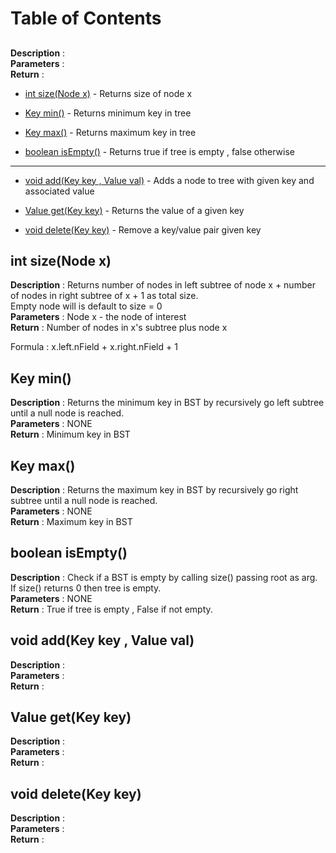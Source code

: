 # Table of Contents
## <a name=""></a>
<b>Description</b> :
</br><b>Parameters</b> : 
</br><b>Return</b> : 



* [int size(Node x)](#size) - Returns size of node x

* [Key min()](#min) - Returns minimum key in tree

* [Key max()](#max) - Returns maximum key in tree

* [boolean isEmpty()](#empty) - Returns true if tree is empty , false otherwise
---

* [void add(Key key , Value val)](#add) - Adds a node to tree with given key and associated value

* [Value get(Key key)](#get) - Returns the value of a given key

* [void delete(Key key)](#del) - Remove a key/value pair given key

## <a name="size">int size(Node x)</a>
<b>Description</b> : Returns number of nodes in left subtree of node x + number of nodes in right subtree of x  + 1 as total size. </br>Empty node will is default to size = 0 </br>
<b>Parameters</b> : Node x - the node of interest</br>
<b>Return</b> : Number of nodes in x's subtree plus node x

Formula : x.left.nField + x.right.nField + 1


## <a name="min">Key min()</a>
<b>Description</b> : Returns the minimum key in BST by recursively go left subtree until a null node is reached.
</br><b>Parameters</b> : NONE
</br><b>Return</b> : Minimum key in BST

## <a name="max">Key max()</a>
<b>Description</b> : Returns the maximum key in BST by recursively go right subtree until a null node is reached.
</br><b>Parameters</b> : NONE
</br><b>Return</b> : Maximum key in BST

## <a name="empty">boolean isEmpty()</a>
<b>Description</b> : Check if a BST is empty by calling size() passing root as arg.  If size() returns 0 then tree is empty.
</br><b>Parameters</b> : NONE
</br><b>Return</b> : True if tree is empty , False if not empty.

## <a name="add">void add(Key key , Value val)</a>
<b>Description</b> :
</br><b>Parameters</b> : 
</br><b>Return</b> : 

## <a name="get">Value get(Key key)</a>
<b>Description</b> :
</br><b>Parameters</b> : 
</br><b>Return</b> : 

## <a name="del">void delete(Key key)</a>
<b>Description</b> :
</br><b>Parameters</b> : 
</br><b>Return</b> : 

